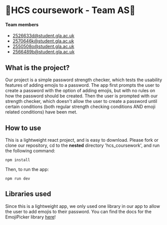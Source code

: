 # 🌟HCS coursework - Team AS🌟
#### Team members
- 2526633d@student.gla.ac.uk
- 2570646k@student.gla.ac.uk
- 2550508o@student.gla.ac.uk
- 2566489b@student.gla.ac.uk

## What is the project?
Our project is a simple password strength checker, which tests the usability features of adding emojis to a password. The app first prompts the user to create a password with the option of adding emojis, but with no rules on how the password should be created. Then the user is prompted with our strength checker, which doesn't allow the user to create a password until certain conditions (both regular strength checking conditions AND emoji related conditions) have been met.

## How to use
This is a lightweight react project, and is easy to download. Please fork or clone our repository, cd to the <b>nested</b> directory 'hcs_coursework', and run the following command:

```
npm install
```
Then, to run the app:
```
npm run dev
```

## Libraries used
Since this is a lightweight app, we only used one library in our app to allow the user to add emojis to their password. You can find the docs for the EmojiPicker library [here](https://www.npmjs.com/package/emoji-picker-react)!
